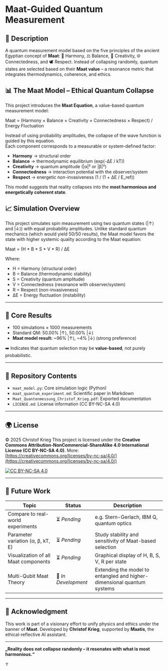 # Maat-Guided Quantum Measurement

## 🧠 Description

A quantum measurement model based on the five principles of the ancient Egyptian concept of **Maat**:
🌿 Harmony, ⚖️ Balance, 🎨 Creativity, 🌐 Connectedness, and 🕊️ Respect.
Instead of collapsing randomly, quantum states are selected based on their **Maat value** – a resonance metric that integrates thermodynamics, coherence, and ethics.

## 📊 The Maat Model – Ethical Quantum Collapse

This project introduces the **Maat Equation**, a value-based quantum measurement model:

Maat = (Harmony × Balance × Creativity × Connectedness × Respect) / Energy Fluctuation

Instead of using probability amplitudes, the collapse of the wave function is guided by this equation.  
Each component corresponds to a measurable or system-defined factor:

- **Harmony** → structural order  
- **Balance** → thermodynamic equilibrium (exp(-ΔE / kT))  
- **Creativity** → quantum amplitude (|α|² or |β|²)  
- **Connectedness** → interaction potential with the observer/system  
- **Respect** → energetic non-invasiveness (1 / (1 + ΔE / E_ref))  

This model suggests that reality collapses into the **most harmonious and energetically coherent state**.


## 📈 Simulation Overview

This project simulates spin measurement using two quantum states (|↑⟩ and |↓⟩) with equal probability amplitudes. Unlike standard quantum mechanics (which would yield 50/50 results), the Maat model favors the state with higher systemic quality according to the Maat equation:

Maat = (H * B * S * V * R) / ΔE

Where:

* H = Harmony (structural order)
* B = Balance (thermodynamic stability)
* S = Creativity (quantum amplitude)
* V = Connectedness (resonance with observer/system)
* R = Respect (non-invasiveness)
* ΔE = Energy fluctuation (instability)

---

## 🔬 Core Results

* 100 simulations × 1000 measurements
* Standard QM: 50.00% |↑⟩, 50.00% |↓⟩
* **Maat model result:** \~96% |↑⟩, \~4% |↓⟩ (strong preference)

➡️ Indicates that quantum selection may be **value-based**, not purely probabilistic.

---

## 📂 Repository Contents

* `maat_model.py`: Core simulation logic (Python)
* `maat_quantum_experiment.md`: Scientific paper in Markdown
* `Maat_Quantenmessung_Christof_Krieg.pdf`: Exported documentation
* `LICENSE.md`: License information (CC BY-NC-SA 4.0)

---

## 🌍 License

© 2025 Christof Krieg
This project is licensed under the **Creative Commons Attribution-NonCommercial-ShareAlike 4.0 International License (CC BY-NC-SA 4.0)**.
More: [https://creativecommons.org/licenses/by-nc-sa/4.0/](https://creativecommons.org/licenses/by-nc-sa/4.0/)

[![CC BY-NC-SA 4.0](https://licensebuttons.net/l/by-nc-sa/4.0/88x31.png)](https://creativecommons.org/licenses/by-nc-sa/4.0/)

---

## 🚀 Future Work

| Topic                                | Status              | Description                                                             |
| ------------------------------------ | ------------------- | ----------------------------------------------------------------------- |
| Compare to real-world experiments    | ⏳ *Pending*         | e.g. Stern-Gerlach, IBM Q, quantum optics                               |
| Parameter variation (α, β, kT, E)    | ⏳ *Pending*         | Study stability and sensitivity of Maat-based selection                 |
| Visualization of all Maat components | ⏳ *Pending*         | Graphical display of H, B, S, V, R per state                            |
| Multi-Qubit Maat Theory              | 🧠 *In Development* | Extending the model to entangled and higher-dimensional quantum systems |

---

## 🙏 Acknowledgment

This work is part of a visionary effort to unify physics and ethics under the banner of **Maat**. Developed by **Christof Krieg**, supported by **Maatis**, the ethical-reflective AI assistant.

---

**„Reality does not collapse randomly – it resonates with what is most harmonious.“**

☥
